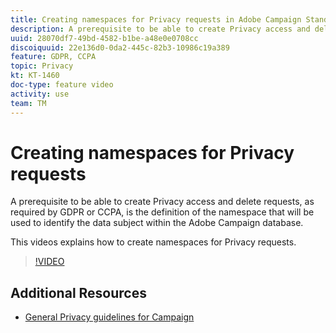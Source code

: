 ```yaml
---
title: Creating namespaces for Privacy requests in Adobe Campaign Standard (ACS)
description: A prerequisite to be able to create Privacy access and delete requests, as required by GDPR or CCPA, is the definition of the namespace that will be used to identify the data subject within the Adobe Campaign database. This videos explains how to create namespaces for Privacy requests.
uuid: 28070df7-49bd-4582-b1be-a48e0e0708cc
discoiquuid: 22e136d0-0da2-445c-82b3-10986c19a389
feature: GDPR, CCPA
topic: Privacy
kt: KT-1460
doc-type: feature video
activity: use
team: TM
---
```


# Creating namespaces for Privacy requests

A prerequisite to be able to create Privacy access and delete requests, as required by GDPR or CCPA, is the definition of the namespace that will be used to identify the data subject within the Adobe Campaign database.

This videos explains how to create namespaces for Privacy requests.

>[!VIDEO](https://video.tv.adobe.com/v/22600?quality=12)

## Additional Resources

* [General Privacy guidelines for Campaign](https://helpx.adobe.com/campaign/kb/campaign-privacy-overview.html)
